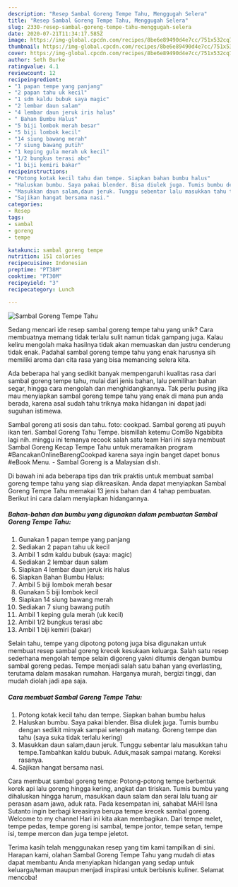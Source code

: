 ```yaml
---
description: "Resep Sambal Goreng Tempe Tahu, Menggugah Selera"
title: "Resep Sambal Goreng Tempe Tahu, Menggugah Selera"
slug: 2330-resep-sambal-goreng-tempe-tahu-menggugah-selera
date: 2020-07-21T11:34:17.585Z
image: https://img-global.cpcdn.com/recipes/8be6e89490d4e7cc/751x532cq70/sambal-goreng-tempe-tahu-foto-resep-utama.jpg
thumbnail: https://img-global.cpcdn.com/recipes/8be6e89490d4e7cc/751x532cq70/sambal-goreng-tempe-tahu-foto-resep-utama.jpg
cover: https://img-global.cpcdn.com/recipes/8be6e89490d4e7cc/751x532cq70/sambal-goreng-tempe-tahu-foto-resep-utama.jpg
author: Seth Burke
ratingvalue: 4.1
reviewcount: 12
recipeingredient:
- "1 papan tempe yang panjang"
- "2 papan tahu uk kecil"
- "1 sdm kaldu bubuk saya magic"
- "2 lembar daun salam"
- "4 lembar daun jeruk iris halus"
- " Bahan Bumbu Halus"
- "5 biji lombok merah besar"
- "5 biji lombok kecil"
- "14 siung bawang merah"
- "7 siung bawang putih"
- "1 keping gula merah uk kecil"
- "1/2 bungkus terasi abc"
- "1 biji kemiri bakar"
recipeinstructions:
- "Potong kotak kecil tahu dan tempe. Siapkan bahan bumbu halus"
- "Haluskan bumbu. Saya pakai blender. Bisa diulek juga. Tumis bumbu dengan sedikit minyak sampai setengah matang. Goreng tempe dan tahu (saya suka tidak terlalu kering)"
- "Masukkan daun salam,daun jeruk. Tunggu sebentar lalu masukkan tahu tempe.Tambahkan kaldu bubuk. Aduk,masak sampai matang. Koreksi rasanya."
- "Sajikan hangat bersama nasi."
categories:
- Resep
tags:
- sambal
- goreng
- tempe

katakunci: sambal goreng tempe 
nutrition: 151 calories
recipecuisine: Indonesian
preptime: "PT38M"
cooktime: "PT30M"
recipeyield: "3"
recipecategory: Lunch

---
```



![Sambal Goreng Tempe Tahu](https://img-global.cpcdn.com/recipes/8be6e89490d4e7cc/751x532cq70/sambal-goreng-tempe-tahu-foto-resep-utama.jpg)

Sedang mencari ide resep sambal goreng tempe tahu yang unik? Cara membuatnya memang tidak terlalu sulit namun tidak gampang juga. Kalau keliru mengolah maka hasilnya tidak akan memuaskan dan justru cenderung tidak enak. Padahal sambal goreng tempe tahu yang enak harusnya sih memiliki aroma dan cita rasa yang bisa memancing selera kita.

Ada beberapa hal yang sedikit banyak mempengaruhi kualitas rasa dari sambal goreng tempe tahu, mulai dari jenis bahan, lalu pemilihan bahan segar, hingga cara mengolah dan menghidangkannya. Tak perlu pusing jika mau menyiapkan sambal goreng tempe tahu yang enak di mana pun anda berada, karena asal sudah tahu triknya maka hidangan ini dapat jadi suguhan istimewa.

Sambal goreng ati sosis dan tahu. foto: cookpad. Sambal goreng ati puyuh ikan teri. Sambal Goreng Tahu Tempe. bismillah ketemu ComBo Ngabibita lagi nih. minggu ini temanya recook salah satu team Hari ini saya membuat Sambal Goreng Kecap Tempe Tahu untuk meramaikan program #BancakanOnlineBarengCookpad karena saya ingin banget dapet bonus #eBook Menu. - Sambal Goreng is a Malaysian dish.


Di bawah ini ada beberapa tips dan trik praktis untuk membuat sambal goreng tempe tahu yang siap dikreasikan. Anda dapat menyiapkan Sambal Goreng Tempe Tahu memakai 13 jenis bahan dan 4 tahap pembuatan. Berikut ini cara dalam menyiapkan hidangannya.

<!--inarticleads1-->

##### Bahan-bahan dan bumbu yang digunakan dalam pembuatan Sambal Goreng Tempe Tahu:

1. Gunakan 1 papan tempe yang panjang
1. Sediakan 2 papan tahu uk kecil
1. Ambil 1 sdm kaldu bubuk (saya: magic)
1. Sediakan 2 lembar daun salam
1. Siapkan 4 lembar daun jeruk iris halus
1. Siapkan  Bahan Bumbu Halus:
1. Ambil 5 biji lombok merah besar
1. Gunakan 5 biji lombok kecil
1. Siapkan 14 siung bawang merah
1. Sediakan 7 siung bawang putih
1. Ambil 1 keping gula merah (uk kecil)
1. Ambil 1/2 bungkus terasi abc
1. Ambil 1 biji kemiri (bakar)


Selain tahu, tempe yang dipotong potong juga bisa digunakan untuk membuat resep sambal goreng krecek kesukaan keluarga. Salah satu resep sederhana mengolah tempe selain digoreng yakni ditumis dengan bumbu sambal goreng pedas. Tempe menjadi salah satu bahan yang everlasting, terutama dalam masakan rumahan. Harganya murah, bergizi tinggi, dan mudah diolah jadi apa saja. 

<!--inarticleads2-->

##### Cara membuat Sambal Goreng Tempe Tahu:

1. Potong kotak kecil tahu dan tempe. Siapkan bahan bumbu halus
1. Haluskan bumbu. Saya pakai blender. Bisa diulek juga. Tumis bumbu dengan sedikit minyak sampai setengah matang. Goreng tempe dan tahu (saya suka tidak terlalu kering)
1. Masukkan daun salam,daun jeruk. Tunggu sebentar lalu masukkan tahu tempe.Tambahkan kaldu bubuk. Aduk,masak sampai matang. Koreksi rasanya.
1. Sajikan hangat bersama nasi.


Cara membuat sambal goreng tempe: Potong-potong tempe berbentuk korek api lalu goreng hingga kering, angkat dan tiriskan. Tumis bumbu yang dihaluskan hingga harum, masukkan daun salam dan serai lalu tuang air perasan asam jawa, aduk rata. Pada kesempatan ini, sahabat MAHI Isna Sutanto ingin berbagi kreasinya berupa tempe krecek sambal goreng. Welcome to my channel Hari ini kita akan membagikan. Dari tempe melet, tempe pedas, tempe goreng isi sambal, tempe jontor, tempe setan, tempe isi, tempe mercon dan juga tempe jeletot. 

Terima kasih telah menggunakan resep yang tim kami tampilkan di sini. Harapan kami, olahan Sambal Goreng Tempe Tahu yang mudah di atas dapat membantu Anda menyiapkan hidangan yang sedap untuk keluarga/teman maupun menjadi inspirasi untuk berbisnis kuliner. Selamat mencoba!
